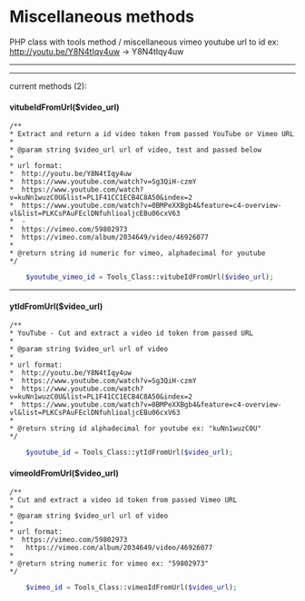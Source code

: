Miscellaneous methods
=======
PHP class with tools method / miscellaneous
vimeo youtube url to id ex: http://youtu.be/Y8N4tIqy4uw -> Y8N4tIqy4uw

* * *
* * *

current methods (2):

#### vitubeIdFromUrl($video_url)

    /**
    * Extract and return a id video token from passed YouTube or Vimeo URL
    *
    * @param string $video_url url of video, test and passed below
    *
    * url format: 
    *  http://youtu.be/Y8N4tIqy4uw
    *  https://www.youtube.com/watch?v=Sg3QiH-czmY
    *  https://www.youtube.com/watch?v=kuNn1wuzC0U&list=PL1F41CC1ECB4C8A50&index=2
    *  https://www.youtube.com/watch?v=0BMPeXXBgb4&feature=c4-overview-vl&list=PLKCsPAuFEclDNfuhlioaljcEBu06cxV63
    *  -
    *  https://vimeo.com/59802973
    *  https://vimeo.com/album/2034649/video/46926077
    *
    * @return string id numeric for vimeo, alphadecimal for youtube
    */
```php
    $youtube_vimeo_id = Tools_Class::vitubeIdFromUrl($video_url);
```
---
#### ytIdFromUrl($video_url)
    
    /**
    * YouTube - Cut and extract a video id token from passed URL
    * 
    * @param string $video_url url of video
    * 
    * url format: 
    *  http://youtu.be/Y8N4tIqy4uw
    *  https://www.youtube.com/watch?v=Sg3QiH-czmY 
    *  https://www.youtube.com/watch?v=kuNn1wuzC0U&list=PL1F41CC1ECB4C8A50&index=2 
    *  https://www.youtube.com/watch?v=0BMPeXXBgb4&feature=c4-overview-vl&list=PLKCsPAuFEclDNfuhlioaljcEBu06cxV63
    *
    * @return string id alphadecimal for youtube ex: "kuNn1wuzC0U"
    */
```php
    $youtube_id = Tools_Class::ytIdFromUrl($video_url);
```
#### vimeoIdFromUrl($video_url)
    
    /**
    * Cut and extract a video id token from passed Vimeo URL
    * 
    * @param string $video_url url of video
    * 
    * url format: 
    *  https://vimeo.com/59802973
    *	https://vimeo.com/album/2034649/video/46926077
    * 
    * @return string numeric for vimeo ex: "59802973"
    */
```php
    $vimeo_id = Tools_Class::vimeoIdFromUrl($video_url);
```